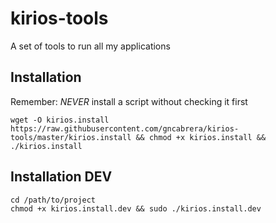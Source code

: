 # kirios-tools
A set of tools to run all my applications


## Installation
Remember: *NEVER* install a script without checking it first

```
wget -O kirios.install https://raw.githubusercontent.com/gncabrera/kirios-tools/master/kirios.install && chmod +x kirios.install && ./kirios.install
```

## Installation DEV
```
cd /path/to/project
chmod +x kirios.install.dev && sudo ./kirios.install.dev
```



